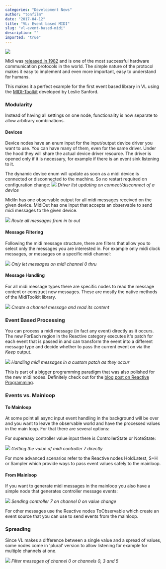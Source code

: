 ```yaml
---
categories: "Development News"
author: "tonfilm"
date: "2017-04-12"
title: "VL: Event based MIDI"
slug: "vl-event-based-midi"
description: ""
imported: "true"
---
```



![](dennis_irwin_illustration_midi_birthday_party.jpg)

Midi was [released in 1982](https://en.wikipedia.org/wiki/MIDI#Early_development) and is one of the most successful hardware communication protocols in the world. The simple nature of the protocol makes it easy to implement and even more important, easy to understand for humans.

This makes it a perfect example for the first event based library in VL using the [MIDI-Toolkit](https://github.com/tebjan/Sanford.Multimedia.Midi) developed by Leslie Sanford.

### Modularity
Instead of having all settings on one node, functionality is now separate to allow arbitrary combinations.

#### Devices
Device nodes have an enum input for the input/output device driver you want to use. You can have many of them, even for the same driver. Under the hood they will share the actual device driver resource. The driver is opened only if it is necessary, for example if there is an event sink listening to it.

The dynamic device enum will update as soon as a midi device is connected or disconnected to the machine. So no restart required on configuration change:
![](6RdhBWnF3I.gif)
*Driver list updating on connect/disconnect of a device*

MidiIn has one observable output for all midi messages received on the given device. MidiOut has one input that accepts an observable to send midi messages to the given device.

![](010_InOut.PNG)
*Route all messages from in to out*

#### Message Filtering
Following the midi message structure, there are filters that allow you to select only the messages you are interested in. For example only midi clock messages, or messages on a specific midi channel:

![](020_InOutChannelFilter.PNG)
*Only let messages on midi channel 0 thru*

#### Message Handling
For all midi message types there are specific nodes to read the message content or construct new messages. These are mostly the native methods of the MidiToolkit library.

![](030_MessageHandling.PNG)
*Create a channel message and read its content*

### Event Based Processing
You can process a midi message (in fact any event) directly as it occurs. The new ForEach region in the Reactive category executes it's patch for each event that is passed in and can transform the event into a different message type and decide whether to pass the current event on via the *Keep* output.

![](040_EventBased.PNG)
*Handling midi messages in a custom patch as they occur*

This is part of a bigger programming paradigm that was also polished for the new midi nodes. Definitely check out for the [blog post on Reactive Programming](/blog/2017/vl-reactive-programming).

### Events vs. Mainloop
####  To Mainloop
At some point all async input event handling in the background will be over and you want to leave the observable world and have the processed values in the main loop. For that there are several options:

For supereasy controller value input there is ControllerState or NoteState:

![](050_MidiState.PNG)
*Getting the value of midi controller 7 directly*

For more advanced scenarios refer to the Reactive nodes HoldLatest, S+H or Sampler which provide ways to pass event values safely to the mainloop.

#### From Mainloop
If you want to generate midi messages in the mainloop you also have a simple node that generates controller message events:

![](060_MidiOut.PNG)
*Sending controller 7 on channel 0 on value change*

For other messages use the Reactive nodes ToObservable which create an event source that you can use to send events from the mainloop.

### Spreading
Since VL makes a difference between a single value and a spread of values, some nodes come in 'plural' version to allow listening for example for multiple channels at one.

![](070_Spreading.PNG)
*Filter messages of channel 0 or channels 0, 3 and 5*
